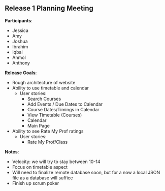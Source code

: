 ## Release 1 Planning Meeting

**Participants**:

- Jessica
- Amy
- Joshua
- Ibrahim
- Iqbal
- Anmol
- Anthony

**Release Goals**:
- Rough architecture of website
- Ability to use timetable and calendar
  - User stories:
    - Search Courses
    - Add Events / Due Dates to Calendar
    - Course Dates/Timings in Calendar
    - View Timetable (Courses)
    - Calendar
    - Main Page
- Ability to see Rate My Prof ratings
  - User stories:
    - Rate My Prof/Class

**Notes**:
- Velocity: we will try to stay between 10-14
- Focus on timetable aspect
- Will need to finalize remote database soon, but for a now a local JSON file as a database will suffice
- Finish up scrum poker
